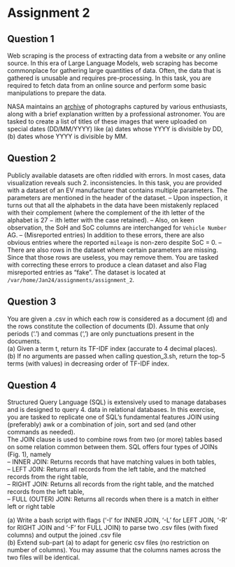 # Assignment 2

## Question 1 

Web scraping is the process of extracting data from a website or any online source. In this era of Large
Language Models, web scraping has become commonplace for gathering large quantities of data. Often,
the data that is gathered is unusable and requires pre-processing. In this task, you are required to fetch
data from an online source and perform some basic manipulations to prepare the data.

NASA maintains an [archive](https://apod.nasa.gov/apod/archivepixFull.html) of photographs captured by various enthusiasts, along with a brief explanation written by a professional astronomer. You are tasked to create a list of titles of these images that
were uploaded on special dates (DD/MM/YYYY) like
(a) dates whose YYYY is divisible by DD,
(b) dates whose YYYY is divisible by MM.


## Question 2 

Publicly available datasets are often riddled with errors. In most cases, data visualization reveals such 2.
inconsistencies. In this task, you are provided with a dataset of an EV manufacturer that contains
multiple parameters. The parameters are mentioned in the header of the dataset.
– Upon inspection, it turns out that all the alphabets in the data have been mistakenly replaced with
their complement (where the complement of the ith letter of the alphabet is 27 − ith letter with the
case retained).
– Also, on keen observation, the SoH and SoC columns are interchanged for `Vehicle Number` AG.
– (Misreported entries) In addition to these errors, there are also obvious entries where the reported
`mileage` is non-zero despite SoC = 0.
– There are also rows in the dataset where certain parameters are missing. Since that those rows are
useless, you may remove them.
You are tasked with correcting these errors to produce a clean dataset and also Flag misreported entries
as “fake”. The dataset is located at `/var/home/Jan24/assignments/assignment_2`.


## Question 3

You are given a .csv in which each row is considered as a document (d) and the rows constitute the
collection of documents (D). Assume that only periods (‘.’) and commas (‘,’) are only punctuations
present in the documents. <br />
(a) Given a term t, return its TF-IDF index (accurate to 4 decimal places). <br />
(b) If no arguments are passed when calling question_3.sh, return the top-5 terms (with values) in
decreasing order of TF-IDF index.

## Question 4

Structured Query Language (SQL) is extensively used to manage databases and is designed to query 4.
data in relational databases. In this exercise, you are tasked to replicate one of SQL’s fundamental
features JOIN using (preferably) awk or a combination of join, sort and sed (and other commands as
needed).<br />
The JOIN clause is used to combine rows from two (or more) tables based on some relation common
between them. SQL offers four types of JOINs (Fig. 1), namely<br />
– INNER JOIN: Returns records that have matching values in both tables,<br />
– LEFT JOIN: Returns all records from the left table, and the matched records from the right table,<br />
– RIGHT JOIN: Returns all records from the right table, and the matched records from the left table,<br />
– FULL (OUTER) JOIN: Returns all records when there is a match in either left or right table<br />

(a) Write a bash script with flags (‘-I’ for INNER JOIN, ‘-L’ for LEFT JOIN, ‘-R’ for RIGHT JOIN and
‘-F’ for FULL JOIN) to parse two .csv files (with fixed columns) and output the joined .csv file <br />
(b) Extend sub-part (a) to adapt for generic csv files (no restriction on number of columns). You may
assume that the columns names across the two files will be identical.
